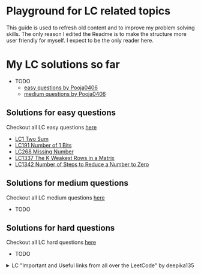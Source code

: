 # Playground for LC related topics

This guide is used to refresh old content and to improve my problem solving skills. The only reason I edited the Readme is to make the structure more user friendly for myself. I expect to be the only reader here.

# My LC solutions so far

- TODO
    - [easy questions by Pooja0406](leetcodeJava/easy.md)
    - [medium questions by Pooja0406](leetcodeJava/medium.md)

## Solutions for easy questions

Checkout all LC easy questions [here](https://leetcode.com/problemset/all/?difficulty=EASY)
- [LC1 Two Sum](https://leetcode.com/problems/number-of-1-bits/)
- [LC191 Number of 1 Bits](https://leetcode.com/problems/two-sum/)
- [LC268 Missing Number](https://leetcode.com/problems/missing-number/)
- [LC1337 The K Weakest Rows in a Matrix](https://leetcode.com/problems/the-k-weakest-rows-in-a-matrix/)
- [LC1342 Number of Steps to Reduce a Number to Zero](https://leetcode.com/problems/number-of-steps-to-reduce-a-number-to-zero/)

## Solutions for medium questions

Checkout all LC medium questions [here](https://leetcode.com/problemset/all/?difficulty=MEDIUM)
- TODO

## Solutions for hard questions

Checkout all LC hard questions [here](https://leetcode.com/problemset/all/?difficulty=HARD)
- TODO

<details>
<summary>LC "Important and Useful links from all over the LeetCode" by deepika135</summary>

- LC suggested notes by the user deepika135 for new users.
- Check the guide on LC by clicking [here](https://leetcode.com/discuss/general-discussion/665604/Important-and-Useful-links-from-all-over-the-LeetCode)
- Big thanks to all the contributors from LC for creating this great guide!

    <details>
    <summary>"How to use LeetCode" section</summary>

    * [How to use Leetcode efficiently and effectively by beginners by @megaspazz](https://leetcode.com/discuss/career/450215/How-to-use-LeetCode-to-help-yourself-efficiently-and-effectively-(for-beginners))
        * suggested using [algorithms](https://leetcode.com/problemset/algorithms/)
    * [How to effectively use LeetCode to prepare for interviews!! by @Pooja0406](https://leetcode.com/discuss/career/449135/How-to-effectively-use-LeetCode-to-prepare-for-interviews)
        * suggested [easy questions](https://leetcode.com/list/xix1yu51/) and [medium questions](https://leetcode.com/list/xixy4dq7/), see my current Solutions and the question lists below
    * [Interview preparation study plan using leetcode (Leetcode's pick) by @amit_gupta10](https://leetcode.com/discuss/interview-question/1098600/TOPICS-WHICH-YOU-CAN'T-SKIP-or-INTERVIEW-PREPARATION-or-STUDY-PLAN)
        * TODO

    </details>

</details>